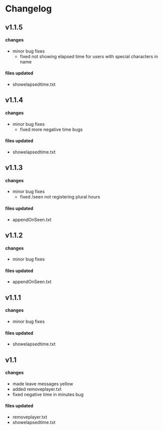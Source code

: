 # Changelog 

## v1.1.5
#### changes
- minor bug fixes
    - fixed not showing elapsed time for users with special characters in name 
#### files updated
- showelapsedtime.txt

## v1.1.4
#### changes
- minor bug fixes
    - fixed more negative time bugs 
#### files updated
- showelapsedtime.txt

## v1.1.3
#### changes
- minor bug fixes
    - fixed /seen not registering plural hours 
#### files updated
- appendOnSeen.txt

## v1.1.2
#### changes
- minor bug fixes
#### files updated
- appendOnSeen.txt

## v1.1.1
#### changes
- minor bug fixes
#### files updated
- showelapsedtime.txt

## v1.1
#### changes
- made leave messages yellow
- added removeplayer.txt 
- fixed negative time in minutes bug 
#### files updated
- removeplayer.txt
- showelapsedtime.txt
